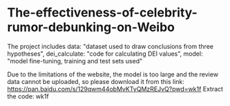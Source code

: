 # The-effectiveness-of-celebrity-rumor-debunking-on-Weibo
The project includes data: "dataset used to draw conclusions from three hypotheses", dei_calculate: "code for calculating DEI values", model: "model fine-tuning, training and test sets used"

Due to the limitations of the website, the model is too large and the review data cannot be uploaded, so please download it from this link: https://pan.baidu.com/s/129qwm44obMvKTyQMzREJvQ?pwd=wk1f Extract the code: wk1f
